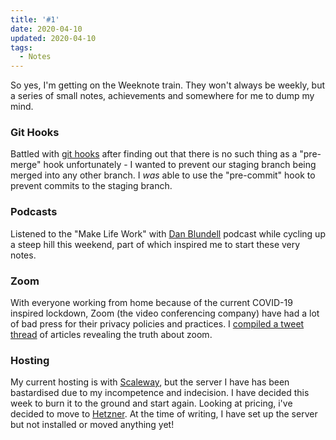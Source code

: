 ```yaml
---
title: '#1'
date: 2020-04-10
updated: 2020-04-10
tags:
  - Notes
---
```


<p>So yes, I'm getting on the Weeknote train. They won't always be weekly, but a series of small notes, achievements and somewhere for me to dump my mind.</p>
<h3><strong>Git Hooks</strong></h3>
<p>Battled with <a href="https://www.liquidlight.co.uk/blog/using-a-post-merge-git-hook-to-clean-up-old-branches/">git hooks</a> after finding out that there is no such thing as a "pre-merge" hook unfortunately - I wanted to prevent our staging branch being merged into any other branch. I <em>was</em> able to use the "pre-commit" hook to prevent commits to the staging branch.</p>
<h3><strong>Podcasts</strong></h3>
<p>Listened to the "Make Life Work" with <a href="https://sijobling.com/podcast/dan-blundell/">Dan Blundell</a> podcast while cycling up a steep hill this weekend, part of which inspired me to start these very notes.</p>
<h3><strong>Zoom</strong></h3>
<p>With everyone working from home because of the current COVID-19 inspired lockdown, Zoom (the video conferencing company) have had a lot of bad press for their privacy policies and practices. I <a href="https://twitter.com/mikestreety/status/1245460217443356675">compiled a tweet thread</a> of articles revealing the truth about zoom.</p><h3>Hosting</h3><p>My current hosting is with <a href="https://www.scaleway.com/">Scaleway</a>, but the server I have has been bastardised due to my incompetence and indecision. I have decided this week to burn it to the ground and start again. Looking at pricing, i've decided to move to <a href="https://www.hetzner.com/">Hetzner</a>. At the time of writing, I have set up the server but not installed or moved anything yet!</p>
